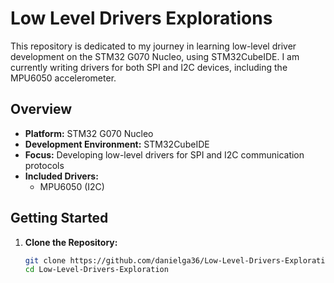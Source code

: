 # Low Level Drivers Explorations

This repository is dedicated to my journey in learning low-level driver development on the STM32 G070 Nucleo, using STM32CubeIDE. I am currently writing drivers for both SPI and I2C devices, including the MPU6050 accelerometer.

## Overview

- **Platform:** STM32 G070 Nucleo
- **Development Environment:** STM32CubeIDE
- **Focus:** Developing low-level drivers for SPI and I2C communication protocols
- **Included Drivers:**
  - MPU6050 (I2C)

## Getting Started

1. **Clone the Repository:**
   ```bash
   git clone https://github.com/danielga36/Low-Level-Drivers-Exploration.git
   cd Low-Level-Drivers-Exploration
